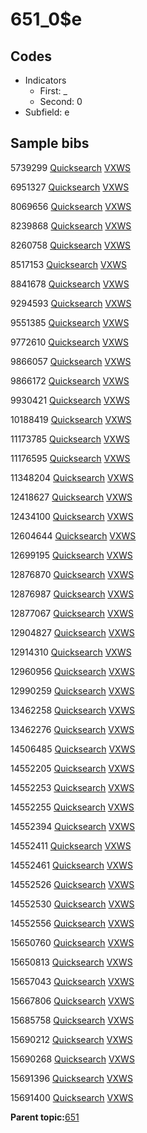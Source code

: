 # 651\_0$e

## Codes

-   Indicators
    -   First: \_
    -   Second: 0
-   Subfield: e

## Sample bibs

5739299 [Quicksearch](https://search.library.yale.edu/catalog/5739299) [VXWS](http://prodorbis.library.yale.edu:7014/vxws/GetHoldingsService?bibId=5739299)

6951327 [Quicksearch](https://search.library.yale.edu/catalog/6951327) [VXWS](http://prodorbis.library.yale.edu:7014/vxws/GetHoldingsService?bibId=6951327)

8069656 [Quicksearch](https://search.library.yale.edu/catalog/8069656) [VXWS](http://prodorbis.library.yale.edu:7014/vxws/GetHoldingsService?bibId=8069656)

8239868 [Quicksearch](https://search.library.yale.edu/catalog/8239868) [VXWS](http://prodorbis.library.yale.edu:7014/vxws/GetHoldingsService?bibId=8239868)

8260758 [Quicksearch](https://search.library.yale.edu/catalog/8260758) [VXWS](http://prodorbis.library.yale.edu:7014/vxws/GetHoldingsService?bibId=8260758)

8517153 [Quicksearch](https://search.library.yale.edu/catalog/8517153) [VXWS](http://prodorbis.library.yale.edu:7014/vxws/GetHoldingsService?bibId=8517153)

8841678 [Quicksearch](https://search.library.yale.edu/catalog/8841678) [VXWS](http://prodorbis.library.yale.edu:7014/vxws/GetHoldingsService?bibId=8841678)

9294593 [Quicksearch](https://search.library.yale.edu/catalog/9294593) [VXWS](http://prodorbis.library.yale.edu:7014/vxws/GetHoldingsService?bibId=9294593)

9551385 [Quicksearch](https://search.library.yale.edu/catalog/9551385) [VXWS](http://prodorbis.library.yale.edu:7014/vxws/GetHoldingsService?bibId=9551385)

9772610 [Quicksearch](https://search.library.yale.edu/catalog/9772610) [VXWS](http://prodorbis.library.yale.edu:7014/vxws/GetHoldingsService?bibId=9772610)

9866057 [Quicksearch](https://search.library.yale.edu/catalog/9866057) [VXWS](http://prodorbis.library.yale.edu:7014/vxws/GetHoldingsService?bibId=9866057)

9866172 [Quicksearch](https://search.library.yale.edu/catalog/9866172) [VXWS](http://prodorbis.library.yale.edu:7014/vxws/GetHoldingsService?bibId=9866172)

9930421 [Quicksearch](https://search.library.yale.edu/catalog/9930421) [VXWS](http://prodorbis.library.yale.edu:7014/vxws/GetHoldingsService?bibId=9930421)

10188419 [Quicksearch](https://search.library.yale.edu/catalog/10188419) [VXWS](http://prodorbis.library.yale.edu:7014/vxws/GetHoldingsService?bibId=10188419)

11173785 [Quicksearch](https://search.library.yale.edu/catalog/11173785) [VXWS](http://prodorbis.library.yale.edu:7014/vxws/GetHoldingsService?bibId=11173785)

11176595 [Quicksearch](https://search.library.yale.edu/catalog/11176595) [VXWS](http://prodorbis.library.yale.edu:7014/vxws/GetHoldingsService?bibId=11176595)

11348204 [Quicksearch](https://search.library.yale.edu/catalog/11348204) [VXWS](http://prodorbis.library.yale.edu:7014/vxws/GetHoldingsService?bibId=11348204)

12418627 [Quicksearch](https://search.library.yale.edu/catalog/12418627) [VXWS](http://prodorbis.library.yale.edu:7014/vxws/GetHoldingsService?bibId=12418627)

12434100 [Quicksearch](https://search.library.yale.edu/catalog/12434100) [VXWS](http://prodorbis.library.yale.edu:7014/vxws/GetHoldingsService?bibId=12434100)

12604644 [Quicksearch](https://search.library.yale.edu/catalog/12604644) [VXWS](http://prodorbis.library.yale.edu:7014/vxws/GetHoldingsService?bibId=12604644)

12699195 [Quicksearch](https://search.library.yale.edu/catalog/12699195) [VXWS](http://prodorbis.library.yale.edu:7014/vxws/GetHoldingsService?bibId=12699195)

12876870 [Quicksearch](https://search.library.yale.edu/catalog/12876870) [VXWS](http://prodorbis.library.yale.edu:7014/vxws/GetHoldingsService?bibId=12876870)

12876987 [Quicksearch](https://search.library.yale.edu/catalog/12876987) [VXWS](http://prodorbis.library.yale.edu:7014/vxws/GetHoldingsService?bibId=12876987)

12877067 [Quicksearch](https://search.library.yale.edu/catalog/12877067) [VXWS](http://prodorbis.library.yale.edu:7014/vxws/GetHoldingsService?bibId=12877067)

12904827 [Quicksearch](https://search.library.yale.edu/catalog/12904827) [VXWS](http://prodorbis.library.yale.edu:7014/vxws/GetHoldingsService?bibId=12904827)

12914310 [Quicksearch](https://search.library.yale.edu/catalog/12914310) [VXWS](http://prodorbis.library.yale.edu:7014/vxws/GetHoldingsService?bibId=12914310)

12960956 [Quicksearch](https://search.library.yale.edu/catalog/12960956) [VXWS](http://prodorbis.library.yale.edu:7014/vxws/GetHoldingsService?bibId=12960956)

12990259 [Quicksearch](https://search.library.yale.edu/catalog/12990259) [VXWS](http://prodorbis.library.yale.edu:7014/vxws/GetHoldingsService?bibId=12990259)

13462258 [Quicksearch](https://search.library.yale.edu/catalog/13462258) [VXWS](http://prodorbis.library.yale.edu:7014/vxws/GetHoldingsService?bibId=13462258)

13462276 [Quicksearch](https://search.library.yale.edu/catalog/13462276) [VXWS](http://prodorbis.library.yale.edu:7014/vxws/GetHoldingsService?bibId=13462276)

14506485 [Quicksearch](https://search.library.yale.edu/catalog/14506485) [VXWS](http://prodorbis.library.yale.edu:7014/vxws/GetHoldingsService?bibId=14506485)

14552205 [Quicksearch](https://search.library.yale.edu/catalog/14552205) [VXWS](http://prodorbis.library.yale.edu:7014/vxws/GetHoldingsService?bibId=14552205)

14552253 [Quicksearch](https://search.library.yale.edu/catalog/14552253) [VXWS](http://prodorbis.library.yale.edu:7014/vxws/GetHoldingsService?bibId=14552253)

14552255 [Quicksearch](https://search.library.yale.edu/catalog/14552255) [VXWS](http://prodorbis.library.yale.edu:7014/vxws/GetHoldingsService?bibId=14552255)

14552394 [Quicksearch](https://search.library.yale.edu/catalog/14552394) [VXWS](http://prodorbis.library.yale.edu:7014/vxws/GetHoldingsService?bibId=14552394)

14552411 [Quicksearch](https://search.library.yale.edu/catalog/14552411) [VXWS](http://prodorbis.library.yale.edu:7014/vxws/GetHoldingsService?bibId=14552411)

14552461 [Quicksearch](https://search.library.yale.edu/catalog/14552461) [VXWS](http://prodorbis.library.yale.edu:7014/vxws/GetHoldingsService?bibId=14552461)

14552526 [Quicksearch](https://search.library.yale.edu/catalog/14552526) [VXWS](http://prodorbis.library.yale.edu:7014/vxws/GetHoldingsService?bibId=14552526)

14552530 [Quicksearch](https://search.library.yale.edu/catalog/14552530) [VXWS](http://prodorbis.library.yale.edu:7014/vxws/GetHoldingsService?bibId=14552530)

14552556 [Quicksearch](https://search.library.yale.edu/catalog/14552556) [VXWS](http://prodorbis.library.yale.edu:7014/vxws/GetHoldingsService?bibId=14552556)

15650760 [Quicksearch](https://search.library.yale.edu/catalog/15650760) [VXWS](http://prodorbis.library.yale.edu:7014/vxws/GetHoldingsService?bibId=15650760)

15650813 [Quicksearch](https://search.library.yale.edu/catalog/15650813) [VXWS](http://prodorbis.library.yale.edu:7014/vxws/GetHoldingsService?bibId=15650813)

15657043 [Quicksearch](https://search.library.yale.edu/catalog/15657043) [VXWS](http://prodorbis.library.yale.edu:7014/vxws/GetHoldingsService?bibId=15657043)

15667806 [Quicksearch](https://search.library.yale.edu/catalog/15667806) [VXWS](http://prodorbis.library.yale.edu:7014/vxws/GetHoldingsService?bibId=15667806)

15685758 [Quicksearch](https://search.library.yale.edu/catalog/15685758) [VXWS](http://prodorbis.library.yale.edu:7014/vxws/GetHoldingsService?bibId=15685758)

15690212 [Quicksearch](https://search.library.yale.edu/catalog/15690212) [VXWS](http://prodorbis.library.yale.edu:7014/vxws/GetHoldingsService?bibId=15690212)

15690268 [Quicksearch](https://search.library.yale.edu/catalog/15690268) [VXWS](http://prodorbis.library.yale.edu:7014/vxws/GetHoldingsService?bibId=15690268)

15691396 [Quicksearch](https://search.library.yale.edu/catalog/15691396) [VXWS](http://prodorbis.library.yale.edu:7014/vxws/GetHoldingsService?bibId=15691396)

15691400 [Quicksearch](https://search.library.yale.edu/catalog/15691400) [VXWS](http://prodorbis.library.yale.edu:7014/vxws/GetHoldingsService?bibId=15691400)

**Parent topic:**[651](../../tags/651/651.md)

